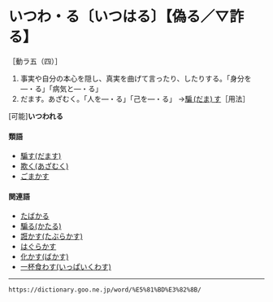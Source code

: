 # いつわ・る〔いつはる〕【偽る／▽詐る】

［動ラ五（四）］

1. 事実や自分の本心を隠し、真実を曲げて言ったり、したりする。「身分を―・る」「病気と―・る」
2. だます。あざむく。「人を―・る」「己を―・る」
    →[騙 (だま) す](https://dictionary.goo.ne.jp/word/%E9%A8%99%E3%81%99/#jn-138785)［用法］
        

\[可能\]**いつわれる**

#### 類語

-   [騙す(だます)](https://dictionary.goo.ne.jp/word/%E9%A8%99%E3%81%99/#jn-138785)
-   [欺く(あざむく)](あざむく（欺く）)
-   [ごまかす](ごまかす)

#### 関連語

-   [たばかる](https://dictionary.goo.ne.jp/word/%E8%AC%80%E3%82%8B/#jn-138168)
-   [騙る(かたる)](https://dictionary.goo.ne.jp/word/%E9%A8%99%E3%82%8B/#jn-42227)
-   [誑かす(たぶらかす)](https://dictionary.goo.ne.jp/word/%E8%AA%91%E3%81%8B%E3%81%99_%28%E3%81%9F%E3%81%B6%E3%82%89%E3%81%8B%E3%81%99%29/#jn-138360)
-   [はぐらかす](https://dictionary.goo.ne.jp/word/%E3%81%AF%E3%81%90%E3%82%89%E3%81%8B%E3%81%99/#jn-175475)
-   [化かす(ばかす)](https://dictionary.goo.ne.jp/word/%E5%8C%96%E3%81%8B%E3%81%99/#jn-174742)
-   [一杯食わす(いっぱいくわす)](https://dictionary.goo.ne.jp/word/%E4%B8%80%E6%9D%AF%E9%A3%9F%E3%82%8F%E3%81%99/#jn-13617)

---
`https://dictionary.goo.ne.jp/word/%E5%81%BD%E3%82%8B/`